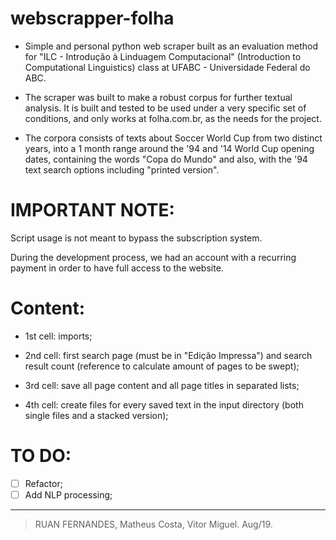 # webscrapper-folha
* Simple and personal python web scraper built as an evaluation method for "ILC - Introdução à Linduagem Computacional" (Introduction to Computational Linguistics) class at UFABC - Universidade Federal do ABC.

* The scraper was built to make a robust corpus for further textual analysis. It is built and tested to be used under a very specific set of conditions, and only works at folha.com.br, as the needs for the project.

* The corpora consists of texts about Soccer World Cup from two distinct years, into a 1 month range around the '94 and '14 World Cup opening dates, containing the words "Copa do Mundo" and also, with the '94 text search options including "printed version".


# IMPORTANT NOTE:
      
Script usage is not meant to bypass the subscription system. 

During the development process, we had an account with a recurring payment in order to have full access to the website.




# Content:
    
- 1st cell: imports;

- 2nd cell: first search page (must be in "Edição Impressa") and search result count (reference to calculate amount of pages to be swept);

- 3rd cell: save all page content and all page titles in separated lists;

- 4th cell: create files for every saved text in the input directory (both single files and a stacked version);


# TO DO:
    
- [ ] Refactor;
- [ ] Add NLP processing;

__________

> RUAN FERNANDES, Matheus Costa, Vitor Miguel. Aug/19.
